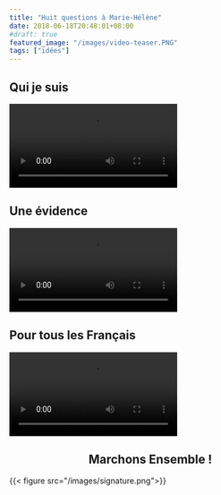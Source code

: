 ```yaml
---
title: "Huit questions à Marie-Hélène"
date: 2018-06-18T20:48:01+08:00
#draft: true
featured_image: "/images/video-teaser.PNG"
tags: ["idées"]
---
```


Qui je suis
-----

 <video controls>
  <source src="/video/qui-es-tu.mp4" type="video/mp4">
Your browser does not support the video tag.
</video> 

Une évidence
-----

 <video controls>
  <source src="/video/pourquoi-candidate.mp4" type="video/mp4">
Your browser does not support the video tag.
</video> 

Pour tous les Français
-----

 <video controls>
  <source src="/video/quels-objectifs.mp4" type="video/mp4">
Your browser does not support the video tag.
</video> 

<h2 style="text-align: center;">  Marchons Ensemble ! </h2>

{{< figure src="/images/signature.png">}}
